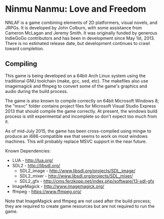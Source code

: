 # Ninmu Nanmu: Love and Freedom

NNLAF is a game combining elements of 2D platformers, visual novels, and JRPGs. It is developed by John Colburn, with some assistance from Cameron McLagan and Jeremy Smith. It was originally funded by generous IndieGoGo contributors and has been in development since May 1st, 2013. There is no estimated release date, but development continues to crawl toward completion.

## Compiling

This game is being developed on a 64bit Arch Linux system using the traditional GNU toolchain (make, gcc, sed, etc). The makefiles also use imagemagick and ffmpeg to convert some of the game's graphics and audio during the build process.

The game is also known to compile correctly on 64bit Microsoft Windows 8; the "msvc" folder contains project files for Microsoft Visual Studio Express 2013 that should compile the game correctly. At present, the windows build process is still experimental and incomplete so don't expect too much from it.

As of mid-July 2015, the game has been cross-compiled using mingw to produce an i686-compatible exe that seems to work on most windows machines. This will probably replace MSVC support in the near future.

Known Dependencies:
* LUA - http://lua.org/
* SDL2 - http://libsdl.org/
  * SDL2_image - http://www.libsdl.org/projects/SDL_image/
  * SDL2_mixer - http://www.libsdl.org/projects/SDL_mixer/
  * SDL2_gfx - http://cms.ferzkopp.net/index.php/software/13-sdl-gfx
* ImageMagick - http://www.imagemagick.org/
* ffmpeg - https://www.ffmpeg.org/

Note that ImageMagick and ffmpeg are not used after the build process; they are required to create game resources but are not required to run the game.
